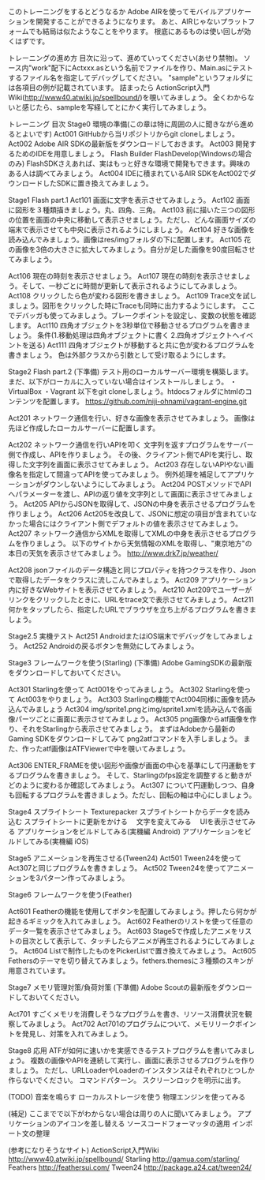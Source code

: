 このトレーニングをするとどうなるか
Adobe AIRを使ってモバイルアプリケーションを開発することができるようになります。
あと、AIRじゃないプラットフォームでも結局は似たようなことをやります。
根底にあるものは使い回しが効くはずです。

トレーニングの進め方
目次に沿って、進めていってください(あせり禁物)。
ソース内"work"配下にActxxx.asという名前でファイルを作り、Main.asにテストするファイル名を指定してデバッグしてください。
"sample"というフォルダには各項目の例が記載されています。
詰まったら
ActionScript入門Wiki(http://www40.atwiki.jp/spellbound/)を覗いてみましょう。
全くわからないと感じたら、sampleを写経してとにかく実行してみましょう。

トレーニング 目次
Stage0 環境の準備(この章は特に周囲の人に聞きながら進めるとよいです)
Act001 GitHubから当リポジトリからgit cloneしましょう。
Act002 Adobe AIR SDKの最新版をダウンロードしておきます。
Act003 開発するためのIDEを用意しましょう。
Flash Builder
FlashDevelop(Windowsの場合のみ)
FlashSDKさえあれば、実はもっと好きな環境で開発もできます。興味のある人は調べてみましょう。
Act004 IDEに積まれているAIR SDKをAct002でダウンロードしたSDKに置き換えてみましょう。

Stage1 Flash part.1
Act101 画面に文字を表示させてみましょう。
Act102 画面に図形を３種類描きましょう。丸、四角、三角。
Act103 前に描いた三つの図形の位置を画面の中央に移動して表示させましょう。ただし、どんな画面サイズの端末で表示させても中央に表示されるようにしましょう。
Act104 好きな画像を読み込んでみましょう。画像はres/imgフォルダの下に配置します。
Act105 花の画像を3倍の大きさに拡大してみましょう。自分が足した画像を90度回転させてみましょう。

Act106 現在の時刻を表示させましょう。
Act107 現在の時刻を表示させましょう。そして、一秒ごとに時間が更新して表示されるようにしてみましょう。
Act108 クリックしたら色が変わる図形を書きましょう。
Act109 Trace文を試しましょう。図形をクリックした時にTraceも同時に出力するようにします。
ここでデバッガも使ってみましょう。ブレークポイントを設定し、変数の状態を確認します。
Act110 四角オブジェクトを3秒単位で移動させるプログラムを書きましょう。
条件(1.移動処理は四角オブジェクトに書く 2.四角オブジェクトへイベントを送る)
Act111 四角オブジェクトが移動すると共に色が変わるプログラムを書きましょう。
色は外部クラスから引数として受け取るようにします。

Stage2 Flash part.2
(下準備)
テスト用のローカルサーバー環境を構築します。
まだ、以下がローカルに入っていない場合はインストールしましょう。
・VirtualBox
・Vagrant
以下をgit cloneしましょう。htdocsフォルダにhtmlのコンテンツを配置します。
https://github.com/niji-ohnami/vagrant-engine.git

Act201 ネットワーク通信を行い、好きな画像を表示させてみましょう。
画像は先ほど作成したローカルサーバーに配置します。

Act202 ネットワーク通信を行いAPIを叩く
文字列を返すプログラムをサーバー側で作成し、APIを作りましょう。
その後、クライアント側でAPIを実行し、取得した文字列を画面に表示させてみましょう。
Act203 存在しないAPIやない画像名を指定して間違ってAPIを使ってみましょう。
例外処理を補足してアプリケーションがダウンしないようにしてみましょう。
Act204 POSTメソッドでAPIへパラメーターを渡し、APIの返り値を文字列として画面に表示させてみましょう。
Act205 APIからJSONを取得して、JSONの中身を表示させるプログラムを作りましょう。
Act206 Act205を改良して、JSONに想定の項目が含まれていなかった場合にはクライアント側でデフォルトの値を表示させてみましょう。
Act207 ネットワーク通信からXMLを取得してXMLの中身を表示させるプログラムを作りましょう。
以下のサイトから天気情報のXMLを取得し、"東京地方"の本日の天気を表示させてみましょう。
http://www.drk7.jp/weather/

Act208 jsonファイルのデータ構造と同じプロパティを持つクラスを作り、Jsonで取得したデータをクラスに流しこんでみましょう。
Act209 アプリケーション内に好きなWebサイトを表示させてみましょう。
Act210 Act209でユーザーがリンクをクリックしたときに、URLをtrace文で表示させてみましょう。
Act211 何かをタップしたら、指定したURLでブラウザを立ち上がるプログラムを書きましょう。

Stage2.5 実機テスト
Act251 AndroidまたはiOS端末でデバッグをしてみましょう。
Act252 Androidの戻るボタンを無効にしてみましょう。

Stage3 フレームワークを使う(Starling)
(下準備)
Adobe GamingSDKの最新版をダウンロードしておいてください。

Act301 Starlingを使って Act001をやってみましょう。
Act302 Starlingを使って Act003をやりましょう。
Act303 Starlingの機能でAct004同様に画像を読み込んでみましょう
Act304 img/sprite1.pngとimg/sprite1.xmlを読み込んで各画像パーツごとに画面に表示させてみましょう。
Act305 png画像からatf画像を作り、それをStarlingから表示させてみましょう。
まずはAdobeから最新のGaming SDKをダウンロードしてみて png2atfコマンドを入手しましょう。
また、作ったatf画像はATFViewerで中を覗いてみましょう。

Act306 ENTER_FRAMEを使い図形や画像が画面の中心を基準にして円運動をするプログラムを書きましょう。
そして、Starlingのfps設定を調整すると動きがどのように変わるか確認してみましょう。
Act307 について円運動しつつ、自身も回転するプログラムを書きましょう。ただし、回転の軸は中心にしましょう。

Stage4 スプライトシート
Texturepacker
スプライトシートからデータを読み込む
スプライトシートに更新をかける
　文字を変えてみる
　UIを表示させてみる
アプリケーションをビルドしてみる(実機編 Android)
アプリケーションをビルドしてみる(実機編 iOS)

Stage5 アニメーションを再生させる(Tween24)
Act501 Tween24を使ってAct307と同じプログラムを書きましょう。
Act502 Tween24を使ってアニメーションを3パターン作ってみましょう。

Stage6 フレームワークを使う(Feather)

Act601 Featherの機能を使用してボタンを配置してみましょう。押したら何かが起きるギミックを入れてみましょう。
Act602 Featherのリストを使って任意のデータ一覧を表示させてみましょう。
Act603 Stage5で作成したアニメをリストの目次として表示して、タッチしたらアニメが再生されるようにしてみましょう。
Act604 Listで制作したものをPickerListで置き換えてみましょう。
Act605 Fethersのテーマを切り替えてみましょう。fethers.themesに３種類のスキンが用意されています。

Stage7 メモリ管理対策/負荷対策
(下準備)
Adobe Scoutの最新版をダウンロードしておいてください。

Act701 すごくメモリを消費しそうなプログラムを書き、リソース消費状況を観察してみましょう。
Act702 Act701のプログラムについて、メモリリークポイントを発見し、対策を入れてみましょう。

Stage8 応用
ATFが如何に速いかを実感できるテストプログラムを書いてみましょう。
複数の画像やAPIを連続して実行し、画面に表示させるプログラムを作りましょう。
ただし、URLLoaderやLoaderのインスタンスはそれぞれひとつしか作らないでください。
コマンドパターン。
スクリーンロックを明示に出す。

(TODO)
音楽を鳴らす
ローカルストレージを使う
物理エンジンを使ってみる

(補足)
ここまでで以下がわからない場合は周りの人に聞いてみましょう。
アプリケーションのアイコンを差し替える
ソースコードフォーマッタの適用
インポート文の整理

(参考になりそうなサイト)
ActionScript入門Wiki http://www40.atwiki.jp/spellbound/
Starling http://gamua.com/starling/
Feathers http://feathersui.com/
Tween24 http://package.a24.cat/tween24/
